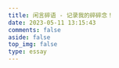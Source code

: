 ```yaml
---
title: 闲言碎语 - 记录我的碎碎念！
date: 2023-05-11 13:15:43
comments: false
aside: false
top_img: false
type: essay
---
```


